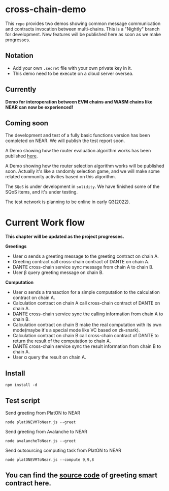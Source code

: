 # cross-chain-demo

This `repo` provides two demos showing common message communication and contracts invocation between multi-chains. 
This is a "Nightly" branch for development. New features will be published here as soon as we make progresses.

## Notation
* Add your own `.secret` file with your own private key in it.
* This demo need to be execute on a cloud server oversea.

## Currently

**Demo for interoperation between EVM chains and WASM chains like NEAR can now be experienced!**


## Coming soon
The development and test of a fully basic functions version has been completed on NEAR. We will publish the test report soon.

A Demo showing how the router evaluation algorithm works has been published [here](https://github.com/dantenetwork/Routers-Evaluation-Demo).

A Demo showing how the router selection algorithm works will be published soon. Actually it's like a randomly selection game, and we will make some related community activities based on this algorithm.

The `SQoS` is under development in `solidity`. We have finished some of the SQoS items, and it's under testing.

The test network is planning to be online in early Q3(2022).

# Current Work flow

**This chapter will be updated as the project progresses.**

**Greetings**
* User α sends a greeting message to the greeting contract on chain A.
* Greeting contract call cross-chain contract of DANTE on chain A.
* DANTE cross-chain service sync message from chain A to chain B.
* User β query greeting message on chain B.


**Computation**
* User α sends a transaction for a simple computation to the calculation contract on chain A.
* Calculation contract on chain A call cross-chain contract of DANTE on chain A.
* DANTE cross-chain service sync the calling information from chain A to chain B.
* Calculation contract on chain B make the real computation with its own mode(maybe it's a special mode like VC based on zk-snark).
* Calculation contract on chain B call cross-chain contract of DANTE to return the result of the computation to chain A.
* DANTE cross-chain service sync the result information from chain B to chain A.
* User α query the result on chain A.


## Install
```
npm install -d
```

## Test script

Send greeting from PlatON to NEAR
```
node platONEVMToNear.js --greet
```

Send greeting from Avalanche to NEAR
```
node avalancheToNear.js --greet
```

Send outsourcing computing task from PlatON to NEAR
```
node platONEVMToNear.js --compute 9,9,8
```

## You can find the [source code](https://github.com/dantenetwork/solidity-contract-template/blob/demo-video/contracts/Greetings.sol) of greeting smart contract here.

